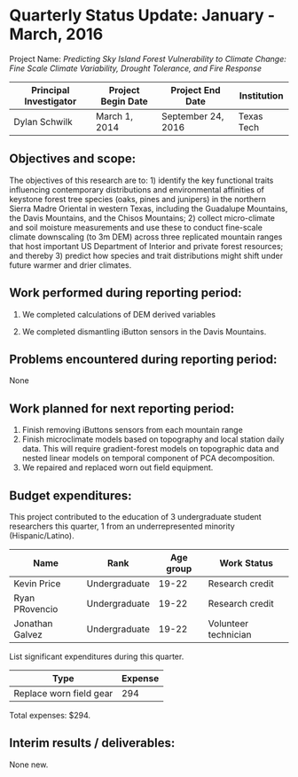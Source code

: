 Quarterly Status Update:  January - March, 2016
====================================================

Project Name:  *Predicting Sky Island Forest Vulnerability to Climate Change: Fine Scale Climate Variability, Drought Tolerance, and Fire Response*

| Principal Investigator  | Project Begin Date | Project End Date   | Institution |
| ----------------------- | ------------------ | ------------------ | ----------- |
| Dylan Schwilk           | March 1, 2014      | September 24, 2016 | Texas Tech  |

## Objectives and scope: ##

The objectives of this research are to: 1) identify the key functional traits influencing contemporary distributions and environmental affinities of keystone forest tree species (oaks, pines and junipers) in the northern Sierra Madre Oriental in western Texas, including the Guadalupe Mountains, the Davis Mountains, and the Chisos Mountains; 2) collect micro-climate and soil moisture measurements and use these to conduct fine-scale climate downscaling (to 3m DEM) across three replicated mountain ranges that host important US Department of Interior and private forest resources; and thereby 3) predict how species and trait distributions might shift under future warmer and drier climates.

## Work performed during reporting period: ##

1. We completed calculations of DEM derived variables

2. We completed dismantling iButton sensors in the Davis Mountains.


## Problems encountered during reporting period: ##

None

## Work planned for next reporting period: ##

1. Finish removing iButtons sensors from each mountain range
2. Finish microclimate models based on topography and local station daily data. This will require gradient-forest models on topographic data and nested linear models on temporal component of PCA decomposition.
3. We repaired and replaced worn out field equipment.
 
## Budget expenditures: ##

This project contributed to the education of 3 undergraduate student researchers this quarter, 1 from an underrepresented minority (Hispanic/Latino).


| Name            | Rank          | Age group | Work Status          |
| --------------- | ----------    | --------- | --------------       |
| Kevin Price     | Undergraduate |     19-22 | Research credit      |
| Ryan PRovencio  | Undergraduate |     19-22 | Research credit      |
| Jonathan Galvez | Undergraduate |     19-22 | Volunteer technician |


List significant expenditures during this quarter.

| Type                                 | Expense |
| ------------------------------------ | ------- |
| Replace worn field gear              |     294 |


Total expenses: $294.

## Interim results / deliverables: ##

None new.
